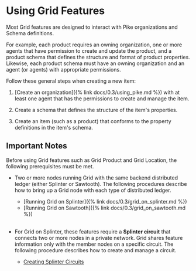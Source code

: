 # Using Grid Features

<!--
  Copyright (c) 2024 Bitwise IO, Inc.
  Copyright (c) 2018-2020 Cargill Incorporated
  Licensed under Creative Commons Attribution 4.0 International License
  https://creativecommons.org/licenses/by/4.0/
-->

Most Grid features are designed to interact with Pike organizations and Schema
definitions.

For example, each product requires an owning organization, one or more agents
that have permission to create and update the product, and a product schema
that defines the structure and format of product properties.
Likewise, each product schema must have an owning organization and an agent
(or agents) with appropriate permissions.

Follow these general steps when creating a new item:

1. [Create an organization]({% link docs/0.3/using_pike.md %})
   with at least one agent that has the permissions to create and manage the
   item.

1. Create a schema that defines the structure of the item's properties.

1. Create an item (such as a product) that conforms to the property definitions
   in the item's schema.

## Important Notes

Before using Grid features such as Grid Product and Grid Location, the following
prerequisites must be met.

* Two or more nodes running Grid with the same backend distributed ledger
  (either Splinter or Sawtooth). The following procedures describe
  how to bring up a Grid node with each type of distributed ledger.

    - [Running Grid on Splinter]({% link docs/0.3/grid_on_splinter.md %})
    - [Running Grid on Sawtooth]({% link docs/0.3/grid_on_sawtooth.md %})
      <br><br>

* For Grid on Splinter, these features require a **Splinter circuit** that
  connects two or more nodes in a private network. Grid shares feature
  information only with the member nodes on a specific circuit. The following
  procedure describes how to create and manage a circuit.

    - [Creating Splinter Circuits](creating_splinter_circuits.md)
